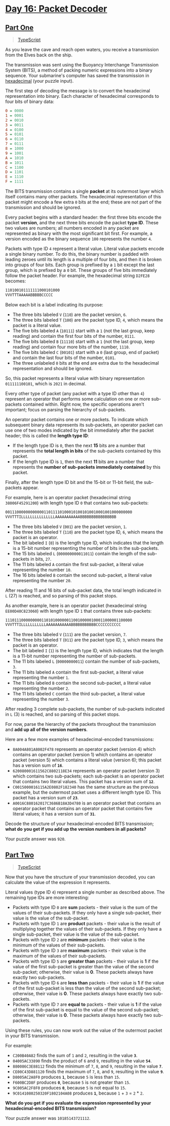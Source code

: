 # [Day 16: Packet Decoder](https://adventofcode.com/2021/day/16)

## [Part One](https://adventofcode.com/2021/day/16#part1)

> [TypeScript](/solutions/typescript/2021/16/part_one.ts)

As you leave the cave and reach open waters, you receive a transmission from
the Elves back on the ship.

The transmission was sent using the Buoyancy Interchange Transmission System
(BITS), a method of packing numeric expressions into a binary sequence. Your
submarine's computer has saved the transmission in
[hexadecimal](https://en.wikipedia.org/wiki/Hexadecimal) (your puzzle input).

The first step of decoding the message is to convert the hexadecimal
representation into binary. Each character of hexadecimal corresponds to four
bits of binary data:

```ini
0 = 0000
1 = 0001
2 = 0010
3 = 0011
4 = 0100
5 = 0101
6 = 0110
7 = 0111
8 = 1000
9 = 1001
A = 1010
B = 1011
C = 1100
D = 1101
E = 1110
F = 1111
```

The BITS transmission contains a single **packet** at its outermost layer
which itself contains many other packets. The hexadecimal representation of
this packet might encode a few extra `0` bits at the end; these are not part
of the transmission and should be ignored.

Every packet begins with a standard header: the first three bits encode the
packet **version**, and the next three bits encode the packet **type ID**.
These two values are numbers; all numbers encoded in any packet are
represented as binary with the most significant bit first. For example, a
version encoded as the binary sequence `100` represents the number `4`.

Packets with type ID `4` represent a literal value. Literal value packets
encode a single binary number. To do this, the binary number is padded with
leading zeroes until its length is a multiple of four bits, and then it is
broken into groups of four bits. Each group is prefixed by a `1` bit except
the last group, which is prefixed by a `0` bit. These groups of five bits
immediately follow the packet header. For example, the hexadecimal string
`D2FE28` becomes:

```txt
110100101111111000101000
VVVTTTAAAAABBBBBCCCCC
```

Below each bit is a label indicating its purpose:

- The three bits labeled `V` (`110`) are the packet version, `6`.
- The three bits labeled `T` (`100`) are the packet type ID, `4`, which means
  the packet is a literal value.
- The five bits labeled `A` (`10111`) start with a `1` (not the last group,
  keep reading) and contain the first four bits of the number, `0111`.
- The five bits labeled `B` (`11110`) start with a `1` (not the last group,
  keep reading) and contain four more bits of the number, `1110`.
- The five bits labeled `C` (`00101`) start with a `0` (last group, end of
  packet) and contain the last four bits of the number, `0101`.
- The three unlabeled `0` bits at the end are extra due to the hexadecimal
  representation and should be ignored.

So, this packet represents a literal value with binary representation
`011111100101`, which is `2021` in decimal.

Every other type of packet (any packet with a type ID other than `4`)
represent an operator that performs some calculation on one or more
sub-packets contained within. Right now, the specific operations aren't
important; focus on parsing the hierarchy of sub-packets.

An operator packet contains one or more packets. To indicate which subsequent
binary data represents its sub-packets, an operator packet can use one of two
modes indicated by the bit immediately after the packet header; this is called
the **length type ID**:

- If the length type ID is `0`, then the next **15** bits are a number that
  represents the **total length in bits** of the sub-packets contained by
  this packet.
- If the length type ID is `1`, then the next **11** bits are a number that
  represents the **number of sub-packets immediately contained** by this
  packet.

Finally, after the length type ID bit and the 15-bit or 11-bit field, the
sub-packets appear.

For example, here is an operator packet (hexadecimal string `38006F45291200`)
with length type ID `0` that contains two sub-packets:

```txt
00111000000000000110111101000101001010010001001000000000
VVVTTTILLLLLLLLLLLLLLLAAAAAAAAAAABBBBBBBBBBBBBBBB
```

- The three bits labeled `V` (`001`) are the packet version, `1`.
- The three bits labeled `T` (`110`) are the packet type ID, `6`, which means
  the packet is an operator.
- The bit labeled `I` (`0`) is the length type ID, which indicates that the
  length is a 15-bit number representing the number of bits in the sub-packets.
- The 15 bits labeled `L` (`000000000011011`) contain the length of the
  sub-packets in bits, `27`.
- The 11 bits labeled `A` contain the first sub-packet, a literal value
  representing the number `10`.
- The 16 bits labeled `B` contain the second sub-packet, a literal value
  representing the number `20`.

After reading 11 and 16 bits of sub-packet data, the total length indicated
in `L` (27) is reached, and so parsing of this packet stops.

As another example, here is an operator packet (hexadecimal string
`EE00D40C823060`) with length type ID `1` that contains three sub-packets:

```txt
11101110000000001101010000001100100000100011000001100000
VVVTTTILLLLLLLLLLLAAAAAAAAAAABBBBBBBBBBBCCCCCCCCCCC
```

- The three bits labeled `V` (`111`) are the packet version, `7`.
- The three bits labeled `T` (`011`) are the packet type ID, `3`, which means
  the packet is an operator.
- The bit labeled `I` (`1`) is the length type ID, which indicates that the
  length is a 11-bit number representing the number of sub-packets.
- The 11 bits labeled `L` (`00000000011`) contain the number of sub-packets,
  `3`.
- The 11 bits labeled `A` contain the first sub-packet, a literal value
  representing the number `1`.
- The 11 bits labeled `B` contain the second sub-packet, a literal value
  representing the number `2`.
- The 11 bits labeled `C` contain the third sub-packet, a literal value
  representing the number `3`.

After reading 3 complete sub-packets, the number of sub-packets indicated in
`L` (3) is reached, and so parsing of this packet stops.

For now, parse the hierarchy of the packets throughout the transmission and
**add up all of the version numbers**.

Here are a few more examples of hexadecimal-encoded transmissions:

- `8A004A801A8002F478` represents an operator packet (version 4) which
  contains an operator packet (version 1) which contains an operator packet
  (version 5) which contains a literal value (version 6); this packet has a
  version sum of **`16`**.
- `620080001611562C8802118E34` represents an operator packet (version 3) which
  contains two sub-packets; each sub-packet is an operator packet that
  contains two literal values. This packet has a version sum of **`12`**.
- `C0015000016115A2E0802F182340` has the same structure as the previous
  example, but the outermost packet uses a different length type ID. This
  packet has a version sum of **`23`**.
- `A0016C880162017C3686B18A3D4780` is an operator packet that contains an
  operator packet that contains an operator packet that contains five literal
  values; it has a version sum of **`31`**.

Decode the structure of your hexadecimal-encoded BITS transmission; **what do**
**you get if you add up the version numbers in all packets?**

Your puzzle answer was `920`.

## [Part Two](https://adventofcode.com/2021/day/16#part2)

> [TypeScript](/solutions/typescript/2021/16/part_two.ts)

Now that you have the structure of your transmission decoded, you can
calculate the value of the expression it represents.

Literal values (type ID `4`) represent a single number as described above. The
remaining type IDs are more interesting:

- Packets with type ID `0` are **sum** packets - their value is the sum of the
  values of their sub-packets. If they only have a single sub-packet, their
  value is the value of the sub-packet.
- Packets with type ID `1` are **product** packets - their value is the result
  of multiplying together the values of their sub-packets. If they only have a
  single sub-packet, their value is the value of the sub-packet.
- Packets with type ID `2` are **minimum** packets - their value is the
  minimum of the values of their sub-packets.
- Packets with type ID `3` are **maximum** packets - their value is the
  maximum of the values of their sub-packets.
- Packets with type ID `5` are **greater than** packets - their value is **1**
  if the value of the first sub-packet is greater than the value of the second
  sub-packet; otherwise, their value is **0**. These packets always have
  exactly two sub-packets.
- Packets with type ID `6` are **less than** packets - their value is **1** if
  the value of the first sub-packet is less than the value of the second
  sub-packet; otherwise, their value is **0**. These packets always have
  exactly two sub-packets.
- Packets with type ID `7` are **equal to** packets - their value is **1** if
  the value of the first sub-packet is equal to the value of the second
  sub-packet; otherwise, their value is **0**. These packets always have
  exactly two sub-packets.

Using these rules, you can now work out the value of the outermost packet in
your BITS transmission.

For example:

- `C200B40A82` finds the sum of `1` and `2`, resulting in the value **`3`**.
- `04005AC33890` finds the product of `6` and `9`, resulting in the value
  **`54`**.
- `880086C3E88112` finds the minimum of `7`, `8`, and `9`, resulting in the
  value **`7`**.
- `CE00C43D881120` finds the maximum of `7`, `8`, and `9`, resulting in the
  value **`9`**.
- `D8005AC2A8F0` produces **`1`**, because `5` is less than `15`.
- `F600BC2D8F` produces **`0`**, because `5` is not greater than `15`.
- `9C005AC2F8F0` produces **`0`**, because `5` is not equal to `15`.
- `9C0141080250320F1802104A08` produces **`1`**, because
  `1` + `3` = `2` \* `2`.

**What do you get if you evaluate the expression represented by your**
**hexadecimal-encoded BITS transmission?**

Your puzzle answer was `10185143721112`.
